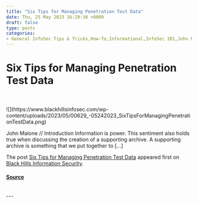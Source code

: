 ```yaml
---
title: "Six Tips for Managing Penetration Test Data"
date: Thu, 25 May 2023 16:29:30 +0000
draft: false
type: posts
categories: 
- General InfoSec Tips & Tricks,How-To,Informational,InfoSec 101,John Malone,Archive,data,testing
---
```

# Six Tips for Managing Penetration Test Data

<br/>

<br/>
![](https://www.blackhillsinfosec.com/wp-content/uploads/2023/05/00629_-05242023_SixTipsForManagingPenetrationTestData.png)

John Malone // Introduction Information is power. This sentiment also holds true when discussing the creation of a supporting archive. A supporting archive is something that we put together to \[…\]

The post [Six Tips for Managing Penetration Test Data](https://www.blackhillsinfosec.com/six-tips-for-managing-penetration-test-data/) appeared first on [Black Hills Information Security](https://www.blackhillsinfosec.com).

#### [Source](https://www.blackhillsinfosec.com/six-tips-for-managing-penetration-test-data/)

<br/>
---
